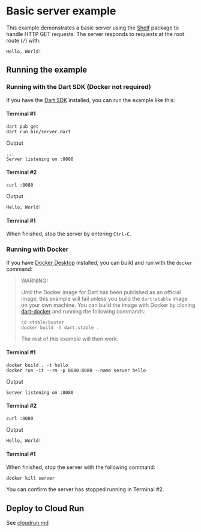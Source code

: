 # Basic server example

This example demonstrates a basic server using the [Shelf] package to handle
HTTP GET requests. The server responds to requests at the root route (`/`)
with:

```
Hello, World!
```

## Running the example

### Running with the Dart SDK (Docker not required)

If you have the [Dart SDK] installed, you can run the example like this:

#### Terminal #1

```shell
dart pub get
dart run bin/server.dart
```

Output
```shell
...
Server listening on :8080
```

####  Terminal #2

```shell
curl :8080
```

Output
```shell
Hello, World!
```

####  Terminal #1

When finished, stop the server by entering `Ctrl-C`.


###  Running with Docker

If you have [Docker Desktop] installed, you can build and run with the
`docker` command:

> WARNING!
> 
> Until the Docker image for Dart has been published as an official
> image, this example will fail unless you build the `dart:stable` image on
> your own machine. You can build the image with Docker by cloning [dart-docker]
> and running the following commands:
> 
> ```shell
> cd stable/buster
> docker build -t dart:stable .
> ```
> The rest of this example will then work.

####  Terminal #1

```shell
docker build . -t hello
docker run -it --rm -p 8080:8080 --name server hello
```

Output
```shell
Server listening on :8080
```

####  Terminal #2

```shell
curl :8080
```

Output
```shell
Hello, World!
```

####  Terminal #1

When finished, stop the server with the following command:

```shell
docker kill server
```

You can confirm the server has stopped running in Terminal #2.

##  Deploy to Cloud Run

See [cloudrun.md](cloudrun.md)


<!-- Reference links -->

[dart-docker]:
https://github.com/dart-lang/dart-docker

[Dart SDK]:
https://dart.dev/get-dart

[Docker Desktop]:
https://www.docker.com/get-started

[Shelf]:
https://pub.dev/packages/shelf
